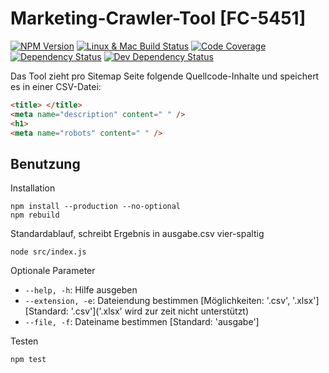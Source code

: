 # Marketing-Crawler-Tool [FC-5451]

[![NPM Version][npm-image]][npm-url]
[![Linux & Mac Build Status][travis-image]][travis-url]
[![Code Coverage][codecov-image]][codecov-url]
[![Dependency Status][david-image]][david-url]
[![Dev Dependency Status][david-dev-image]][david-dev-url]

Das Tool zieht pro Sitemap Seite folgende Quellcode-Inhalte und speichert es in einer CSV-Datei:
```html
<title> </title>
<meta name="description" content=" " />
<h1>
<meta name="robots" content=" " />
```

## Benutzung

Installation

```
npm install --production --no-optional
npm rebuild
```

Standardablauf, schreibt Ergebnis in ausgabe.csv vier-spaltig

```
node src/index.js 
```

Optionale Parameter

* `--help, -h`: Hilfe ausgeben
* `--extension, -e`: Dateiendung bestimmen [Möglichkeiten: '.csv', '.xlsx'][Standard: '.csv']('.xlsx' wird zur zeit nicht unterstützt)
* `--file, -f`: Dateiname bestimmen [Standard: 'ausgabe']

Testen

```
npm test
```

[npm-url]: https://npmjs.org/package/node-version-check
[npm-image]: https://img.shields.io/npm/v/node-version-check.svg
[travis-url]: https://travis-ci.org/SimenB/node-version-check
[travis-image]: https://img.shields.io/travis/SimenB/node-version-check/master.svg?maxAge=2592000
[appveyor-url]: https://ci.appveyor.com/project/SimenB/node-version-check
[appveyor-image]: https://ci.appveyor.com/api/projects/status/leljtwqeg3x55v22/branch/master?svg=true
[codecov-url]: https://codecov.io/gh/SimenB/node-version-check
[codecov-image]: https://img.shields.io/codecov/c/github/SimenB/node-version-check/master.svg
[david-url]: https://david-dm.org/SimenB/node-version-check
[david-image]: https://img.shields.io/david/SimenB/node-version-check.svg
[david-dev-url]: https://david-dm.org/SimenB/node-version-check?type=dev
[david-dev-image]: https://img.shields.io/david/dev/SimenB/node-version-check.svg
[greenkeeper-url]: https://greenkeeper.io/
[greenkeeper-image]: https://badges.greenkeeper.io/SimenB/node-version-check.svg
